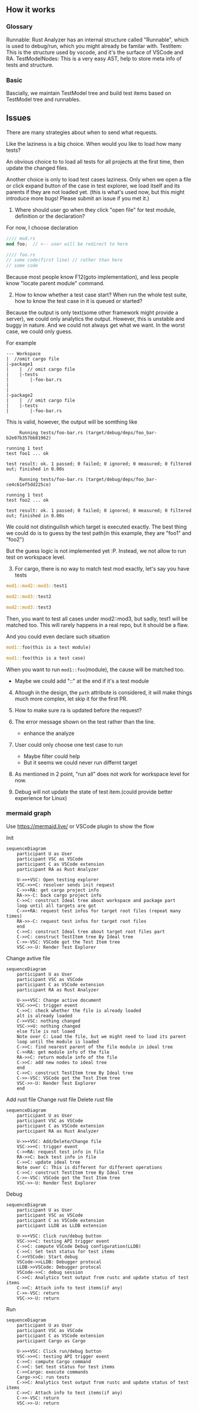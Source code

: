 ## How it works

### Glossary
Runnable: Rust Analyzer has an internal structure called "Runnable", which is used to debug/run, which you might already be familar with.
TestItem: This is the structure used by vscode, and it's the surface of VSCode and RA.
TestModelNodes: This is a very easy AST, help to store meta info of tests and structure.

### Basic
Bascially, we maintain TestModel tree and build test items based on TestModel tree and runnables.



## Issues
There are many strategies about when to send what requests.

Like the laziness is a big choice. When would you like to load how many tests?

An obvious choice to to load all tests for all projects at the first time, then update the changed files.

Another choice is only to load test cases laziness. Only when we open a file or click expand button of the case in test explorer, we load itself and its parents if they are not loaded yet. (this is what's used now, but this might introduce more bugs! Please submit an issue if you met it.)

1. Where should user go when they click "open file" for test module, definition or the declaration?

For now, I choose declaration
``` rs
//// mod.rs
mod foo;  // <-- user will be redirect to here

//// foo.rs
// some code(first line) // rather than here
// some code
```

Because most people know F12(goto implementation), and less people know "locate parent module" command.

2. How to know whether a test case start? When run the whole test suite, how to know the test case in it is queued or started?

Because the output is only text(some other framework might provide a server), we could only analytics the output. However, this is unstable and buggy in nature. And we could not always get what we want. In the worst case, we could only guess.

For example
```
--- Workspace
|  //omit cargo file
|-package1
|    |  // omit cargo file
|    |-tests
|        |-foo-bar.rs
|
|
|-package2
|    |  // omit cargo file
|    |-tests
|        |-foo-bar.rs
```
This is valid, however, the output will be somthing like
```
     Running tests/foo-bar.rs (target/debug/deps/foo_bar-b2e07b357bb81962)

running 1 test
test foo1 ... ok

test result: ok. 1 passed; 0 failed; 0 ignored; 0 measured; 0 filtered out; finished in 0.00s

     Running tests/foo-bar.rs (target/debug/deps/foo_bar-ce4c61ef5dd225ce)

running 1 test
test foo2 ... ok

test result: ok. 1 passed; 0 failed; 0 ignored; 0 measured; 0 filtered out; finished in 0.00s

```
We could not distinguilish which target is executed exactly. The best thing we could do is to guess by the test path(in this example, they are "foo1" and "foo2")

But the guess logic is not implemented yet :P. Instead, we not allow to run test on workspace level.

3. For cargo, there is no way to match test mod exactly, let's say you have tests
``` rs
mod1::mod2::mod3::test1

mod2::mod3::test2

mod2::mod3::test3
```

Then, you want to test all cases under mod2::mod3, but sadly, test1 will be matched too. This will rarely happens in a real repo, but it should be a flaw.

And you could even declare such situation
``` rs
mod1::foo(this is a test module)

mod1::foo(this is a test case)
```

When you want to run `mod1::foo`(module), the cause will be matched too.

- Maybe we could add "::" at the end if it's a test module

4. Altough in the design, the `path` attribute is considered, it will make things much more complex, let skip it for the first PR.

5. How to make sure ra is updated before the request?

6. The error message shown on the test rather than the line.
    - enhance the analyze

7. User could only choose one test case to run
    - Maybe filter could help
    - But it seems we could never run differnt target

8. As mentioned in 2 point, "run all" does not work for workspace level for now.

9. Debug will not update the state of test item.(could provide better experience for Linux)


### mermaid graph

Use https://mermaid.live/ or VSCode plugin to show the flow

Init

``` mermaid
sequenceDiagram
    participant U as User
    participant VSC as VSCode
    participant C as VSCode extension
    participant RA as Rust Analyzer

    U->>+VSC: Open testing explorer
    VSC->>+C: resolver sends init request
    C->>+RA: get cargo project info
    RA->>-C: back cargo project info
    C->>C: construct Ideal tree about workspace and package part
    loop until all targets are got
    C->>+RA: request test infos for target root files (repeat many times)
    RA->>-C: request test infos for target root files
    end
    C->>C: construct Ideal tree about target root files part
    C->>C: construct TestItem tree By Ideal tree
    C->>-VSC: VSCode got the Test Item tree
    VSC->>-U: Render Test Explorer
```

Change avtive file
``` mermaid
sequenceDiagram
    participant U as User
    participant VSC as VSCode
    participant C as VSCode extension
    participant RA as Rust Analyzer

    U->>+VSC: Change active document
    VSC->>+C: trigger event
    C->>C: check whether the file is already loaded
    alt is already loaded
    C->>VSC: nothing changed
    VSC->>U: nothing changed
    else file is not loaed
    Note over C: Load the file, but we might need to load its parent
    loop until the module is loaded
    C->>C: find nearest parent of the file module in ideal tree
    C->>RA: get module info of the file
    RA->>C: return module info of the file
    C->>C: add new nodes to ideal tree
    end
    C->>C: construct TestItem tree By Ideal tree
    C->>-VSC: VSCode got the Test Item tree
    VSC->>-U: Render Test Explorer
    end
```

Add rust file
Change rust file
Delete rust file
``` mermaid
sequenceDiagram
    participant U as User
    participant VSC as VSCode
    participant C as VSCode extension
    participant RA as Rust Analyzer

    U->>+VSC: Add/Delete/Change file
    VSC->>+C: trigger event
    C->>RA: request test info in file
    RA->>C: back test info in file
    C->>C: update ideal tree
    Note over C: This is different for different operations
    C->>C: construct TestItem tree By Ideal tree
    C->>-VSC: VSCode got the Test Item tree
    VSC->>-U: Render Test Explorer
```


Debug
``` mermaid
sequenceDiagram
    participant U as User
    participant VSC as VSCode
    participant C as VSCode extension
    participant LLDB as LLDB extension

    U->>+VSC: Click run/debug button
    VSC->>+C: testing API trigger event
    C->>C: compute VSCode Debug configuration(LLDB)
    C->>C: Set test status for test items
    C->>VSCode: Start debug
    VSCode->>LLDB: Debugger protocal
    LLDB->>VSCode: Debugger protocal
    VSCode->>C: debug session
    C->>C: Analytics test output from rustc and update status of test items
    C->>C: Attach info to test items(if any)
    C->>-VSC: return
    VSC->>-U: return
```

Run
``` mermaid
sequenceDiagram
    participant U as User
    participant VSC as VSCode
    participant C as VSCode extension
    participant Cargo as Cargo

    U->>+VSC: Click run/debug button
    VSC->>+C: testing API trigger event
    C->>C: compute Cargo command
    C->>C: Set test status for test items
    C->>Cargo: execute commands
    Cargo->>C: run tests
    C->>C: Analytics test output from rustc and update status of test items
    C->>C: Attach info to test items(if any)
    C->>-VSC: return
    VSC->>-U: return
```
